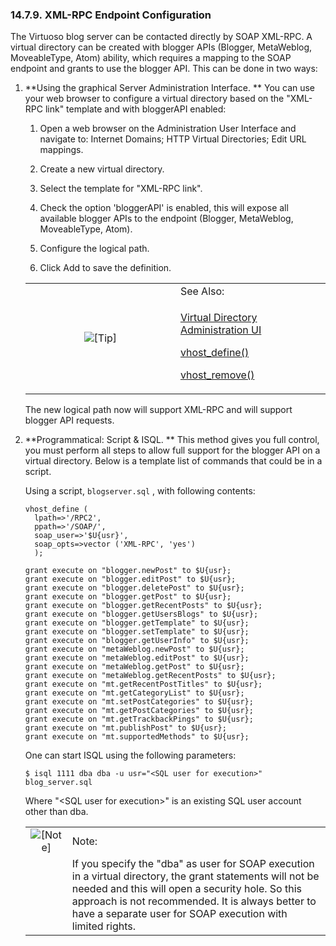 <div>

<div>

<div>

<div>

### 14.7.9. XML-RPC Endpoint Configuration

</div>

</div>

</div>

The Virtuoso blog server can be contacted directly by SOAP XML-RPC. A
virtual directory can be created with blogger APIs (Blogger, MetaWeblog,
MoveableType, Atom) ability, which requires a mapping to the SOAP
endpoint and grants to use the blogger API. This can be done in two
ways:

<div>

1.  **Using the graphical Server Administration Interface. ** You can
    use your web browser to configure a virtual directory based on the
    "XML-RPC link" template and with bloggerAPI enabled:

    <div>

    1.  Open a web browser on the Administration User Interface and
        navigate to: Internet Domains; HTTP Virtual Directories; Edit
        URL mappings.

    2.  Create a new virtual directory.

    3.  Select the template for "XML-RPC link".

    4.  Check the option 'bloggerAPI' is enabled, this will expose all
        available blogger APIs to the endpoint (Blogger, MetaWeblog,
        MoveableType, Atom).

    5.  Configure the logical path.

    6.  Click Add to save the definition.

    </div>

    <div>

    <table data-border="0" data-summary="Tip: See Also:">
    <colgroup>
    <col style="width: 50%" />
    <col style="width: 50%" />
    </colgroup>
    <tbody>
    <tr class="odd">
    <td rowspan="2" style="text-align: center;" data-valign="top"
    width="25"><img src="images/tip.png" alt="[Tip]" /></td>
    <td style="text-align: left;">See Also:</td>
    </tr>
    <tr class="even">
    <td style="text-align: left;" data-valign="top"><p><a
    href="admui.internetdomains.html#httpvirtualdirs" class="link"
    shape="rect" title="HTTP Virtual Directories">Virtual Directory
    Administration UI</a></p>
    <p><a href="fn_vhost_define.html" class="link" shape="rect"
    title="VHOST_DEFINE">vhost_define()</a></p>
    <p><a href="fn_vhost_remove.html" class="link" shape="rect"
    title="VHOST_REMOVE">vhost_remove()</a></p></td>
    </tr>
    </tbody>
    </table>

    </div>

    The new logical path now will support XML-RPC and will support
    blogger API requests.

2.  **Programmatical: Script & ISQL. ** This method gives you full
    control, you must perform all steps to allow full support for the
    blogger API on a virtual directory. Below is a template list of
    commands that could be in a script.

    Using a script, `blogserver.sql` , with following contents:

    ``` programlisting
    vhost_define (
      lpath=>'/RPC2',
      ppath=>'/SOAP/',
      soap_user=>'$U{usr}',
      soap_opts=>vector ('XML-RPC', 'yes')
      );

    grant execute on "blogger.newPost" to $U{usr};
    grant execute on "blogger.editPost" to $U{usr};
    grant execute on "blogger.deletePost" to $U{usr};
    grant execute on "blogger.getPost" to $U{usr};
    grant execute on "blogger.getRecentPosts" to $U{usr};
    grant execute on "blogger.getUsersBlogs" to $U{usr};
    grant execute on "blogger.getTemplate" to $U{usr};
    grant execute on "blogger.setTemplate" to $U{usr};
    grant execute on "blogger.getUserInfo" to $U{usr};
    grant execute on "metaWeblog.newPost" to $U{usr};
    grant execute on "metaWeblog.editPost" to $U{usr};
    grant execute on "metaWeblog.getPost" to $U{usr};
    grant execute on "metaWeblog.getRecentPosts" to $U{usr};
    grant execute on "mt.getRecentPostTitles" to $U{usr};
    grant execute on "mt.getCategoryList" to $U{usr};
    grant execute on "mt.setPostCategories" to $U{usr};
    grant execute on "mt.getPostCategories" to $U{usr};
    grant execute on "mt.getTrackbackPings" to $U{usr};
    grant execute on "mt.publishPost" to $U{usr};
    grant execute on "mt.supportedMethods" to $U{usr};
    ```

    One can start ISQL using the following parameters:

    ``` programlisting
    $ isql 1111 dba dba -u usr="<SQL user for execution>" blog_server.sql
    ```

    Where "\<SQL user for execution\>" is an existing SQL user account
    other than dba.

    <div>

    |                              |                                                                                                                                                                                                                                                                                  |
    |:----------------------------:|:---------------------------------------------------------------------------------------------------------------------------------------------------------------------------------------------------------------------------------------------------------------------------------|
    | ![\[Note\]](images/note.png) | Note:                                                                                                                                                                                                                                                                            |
    |                              | If you specify the "dba" as user for SOAP execution in a virtual directory, the grant statements will not be needed and this will open a security hole. So this approach is not recommended. It is always better to have a separate user for SOAP execution with limited rights. |

    </div>

</div>

</div>
